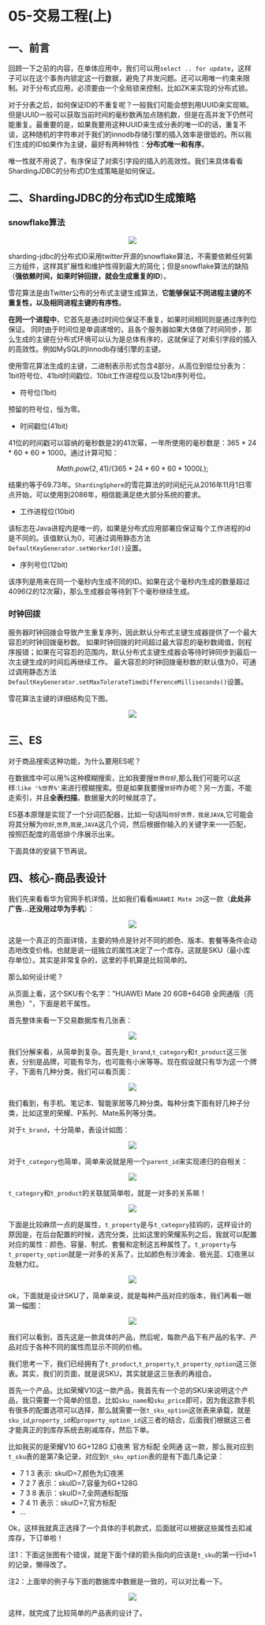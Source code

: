 # 05-交易工程(上)

## 一、前言

回顾一下之前的内容，在单体应用中，我们可以用`select .. for update`，这样子可以在这个事务内锁定这一行数据，避免了并发问题。还可以用唯一约束来限制。对于分布式应用，必须要由一个全局锁来控制，比如ZK来实现的分布式锁。



对于分表之后，如何保证ID的不重复呢？一般我们可能会想到用UUID来实现嘛。但是UUID一般可以获取当前时间的毫秒数再加点随机数，但是在高并发下仍然可能重复。最重要的是，如果我要用这种UUID来生成分表的唯一ID的话，重复不谈，这种随机的字符串对于我们的innodb存储引擎的插入效率是很低的。所以我们生成的ID如果作为主键，最好有两种特性：**分布式唯一和有序**。

唯一性就不用说了，有序保证了对索引字段的插入的高效性。我们来具体看看ShardingJDBC的分布式ID生成策略是如何保证。

## 二、ShardingJDBC的分布式ID生成策略

### snowflake算法

<div align="center">
    <img src="../pic/mama/mama5-10.png" >
</div>

sharding-jdbc的分布式ID采用twitter开源的snowflake算法，不需要依赖任何第三方组件，这样其扩展性和维护性得到最大的简化；但是snowflake算法的缺陷（**强依赖时间，如果时钟回拨，就会生成重复的ID**）。

雪花算法是由Twitter公布的分布式主键生成算法，**它能够保证不同进程主键的不重复性，以及相同进程主键的有序性**。

**在同一个进程中**，它首先是通过时间位保证不重复，如果时间相同则是通过序列位保证。 同时由于时间位是单调递增的，且各个服务器如果大体做了时间同步，那么生成的主键在分布式环境可以认为是总体有序的，这就保证了对索引字段的插入的高效性。例如MySQL的Innodb存储引擎的主键。

使用雪花算法生成的主键，二进制表示形式包含4部分，从高位到低位分表为：1bit符号位、41bit时间戳位、10bit工作进程位以及12bit序列号位。

- 符号位(1bit)

预留的符号位，恒为零。

- 时间戳位(41bit)

41位的时间戳可以容纳的毫秒数是2的41次幂，一年所使用的毫秒数是：365 * 24 * 60 * 60 * 1000。通过计算可知：


```math
Math.pow(2, 41) / (365 * 24 * 60 * 60 * 1000L);
```


结果约等于69.73年。`ShardingSphere`的雪花算法的时间纪元从2016年11月1日零点开始，可以使用到2086年，相信能满足绝大部分系统的要求。

- 工作进程位(10bit)

该标志在Java进程内是唯一的，如果是分布式应用部署应保证每个工作进程的id是不同的。该值默认为0，可通过调用静态方法`DefaultKeyGenerator.setWorkerId()`设置。

- 序列号位(12bit)

该序列是用来在同一个毫秒内生成不同的ID。如果在这个毫秒内生成的数量超过4096(2的12次幂)，那么生成器会等待到下个毫秒继续生成。

### 时钟回拨

服务器时钟回拨会导致产生重复序列，因此默认分布式主键生成器提供了一个最大容忍的时钟回拨毫秒数。 如果时钟回拨的时间超过最大容忍的毫秒数阈值，则程序报错；如果在可容忍的范围内，默认分布式主键生成器会等待时钟同步到最后一次主键生成的时间后再继续工作。 最大容忍的时钟回拨毫秒数的默认值为0，可通过调用静态方法`DefaultKeyGenerator.setMaxTolerateTimeDifferenceMilliseconds()`设置。

雪花算法主键的详细结构见下图。

<div align="center">
    <img src="../pic/mama/mama5-1.png" >
</div>

## 三、ES

对于商品搜索这种功能，为什么要用ES呢？

在数据库中可以用%这种模糊搜索，比如我要搜`世界你好`,那么我们可能可以这样:`like '%世界%'`来进行模糊搜索。但是如果我要搜`世好`咋办呢？另一方面，不能走索引，并且**全表扫描**，数据量大的时候就凉了。


ES基本原理是实现了一个分词匹配器，比如一句话叫`你好世界，我是JAVA`,它可能会将其分解为`你好`,`世界`,`我是`,`JAVA`这几个词，然后根据你输入的关键字来一一匹配，按照匹配度的高低排个序展示出来。

下面具体的安装下节再说。


## 四、核心-商品表设计

我们先来看看华为官网手机详情，比如我们看看`HUAWEI Mate 20`这一款（**此处非广告...还没用过华为手机**）：

<div align="center">
    <img src="../pic/mama/mama5-2.png" >
</div>

这是一个真正的页面详情，主要的特点是针对不同的颜色、版本、套餐等条件会动态地改变价格。也就是说一组独立的属性决定了一个库存。这就是SKU（最小库存单位）。其实是非常复杂的，这里的手机算是比较简单的。

那么如何设计呢？

从页面上看，这个SKU有个名字："HUAWEI Mate 20 6GB+64GB 全网通版（亮黑色）"，下面是若干属性。

首先整体来看一下交易数据库有几张表：

<div align="center">
    <img src="../pic/mama/mama5-3.png" >
</div>

我们分解来看，从简单到复杂。首先是`t_brand`,`t_category`和`t_product`这三张表，分别是品牌，可能有华为，也可能有小米等等。现在假设就只有华为这一个牌子，下面有几种分类，我们可以看页面：

<div align="center">
    <img src="../pic/mama/mama5-4.png" >
</div>

我们看到，有手机、笔记本、智能家居等几种分类。每种分类下面有好几种子分类，比如这里的荣耀、P系列、Mate系列等分类。

对于`t_brand`，十分简单，表设计如图：

<div align="center">
    <img src="../pic/mama/mama5-5.png" >
</div>

对于`t_category`也简单，简单来说就是用一个`parent_id`来实现递归的自相关：

<div align="center">
    <img src="../pic/mama/mama5-6.png" >
</div>

`t_category`和`t_product`的关联就简单啦，就是一对多的关系嘛！

<div align="center">
    <img src="../pic/mama/mama5-7.png" >
</div>

下面是比较麻烦一点的是属性，`t_property`是与`t_category`挂钩的，这样设计的原因是，在后台配置的时候，选完分类，比如这里的荣耀系列之后，我就可以配置对应的属性：颜色、容量、制式、套餐和定制这五种属性了。`t_property`与`t_property_option`就是一对多的关系了，比如颜色有沙滩金、极光蓝、幻夜黑以及魅力红。

<div align="center">
    <img src="../pic/mama/mama5-8.png" >
</div>

ok，下面就是设计SKU了，简单来说，就是每种产品对应的版本，我们再看一眼第一幅图：

<div align="center">
    <img src="../pic/mama/mama5-2.png" >
</div>

我们可以看到，首先这是一款具体的产品，然后呢，每款产品下有产品的名字、产品对应于各种不同的属性而显示不同的价格。

我们思考一下，我们已经拥有了`t_product`,`t_property`,`t_property_option`这三张表。其实，我们的页面，就是说SKU，其实就是这三张表的再组合。

首先一个产品，比如荣耀V10这一款产品，我首先有一个总的SKU来说明这个产品，我只需要一个简单的信息，比如`sku_name`和`sku_price`即可，因为我这款手机有很多的配置选项可以选择，那么就需要一张`t_sku_option`这张表来承载，就是`sku_id`,`property_id`和`property_option_id`这三者的结合，后面我们根据这三者才能真正的到库存系统去削减库存，然后下单。

比如我买的是荣耀V10 6G+128G 幻夜黑 官方标配 全网通 这一款，那么我对应到`t_sku`表的是第7条记录，对应到`t_sku_option`表的是有下面几条记录：

- 7 1 3 表示: skuID=7,颜色为幻夜黑
- 7 2 7 表示：skuID=7,容量为6G+128G
- 7 3 8 表示：skuID=7,全网通标配版
- 7 4 11 表示：skuID=7,官方标配
- ...

Ok，这样我就真正选择了一个具体的手机款式，后面就可以根据这些属性去扣减库存，下订单啦！

注1：下面这张图有个错误，就是下面个绿的箭头指向的应该是`t_sku`的第一行id=1的记录，懒得改了。

注2：上面举的例子与下面的数据库中数据是一致的，可以对比看一下。

<div align="center">
    <img src="../pic/mama/mama5-9.png" >
</div>

这样，就完成了比较简单的产品表的设计了。